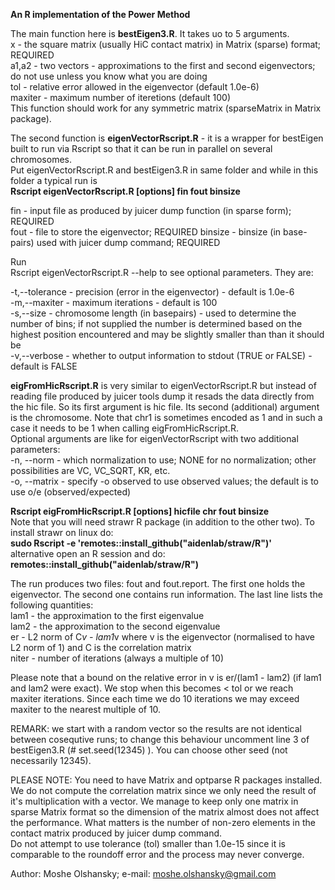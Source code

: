 **An R implementation of the Power Method**

The main function here is **bestEigen3.R**. It takes uo to 5 arguments.  
x - the square matrix (usually HiC contact matrix) in Matrix (sparse) format; REQUIRED  
a1,a2 - two vectors - approximations to the first and second eigenvectors; do not use unless you know what you are doing  
tol - relative error allowed in the eigenvector (default 1.0e-6)  
maxiter - maximum number of iteretions (default 100)  
This function should work for any symmetric matrix (sparseMatrix in Matrix package).

The second function is **eigenVectorRscript.R** - it is a wrapper for bestEigen built to run via Rscript so that it can be run in parallel on several chromosomes.  
Put eigenVectorRscript.R and bestEigen3.R in same folder and while in this folder a typical run is  
**Rscript eigenVectorRscript.R [options] fin fout binsize**  

fin - input file as produced by juicer dump function (in sparse form); REQUIRED  
fout - file to store the eigenvector; REQUIRED
binsize - binsize (in base-pairs) used with juicer dump command; REQUIRED  

Run  
Rscript eigenVectorRscript.R --help
to see optional parameters. They are:  

-t,--tolerance - precision (error in the eigenvector) - default is 1.0e-6  
-m,--maxiter - maximum iterations - default is 100  
-s,--size - chromosome length (in basepairs) - used to determine the number of bins; if not supplied the number is determined based on the highest position encountered and may be slightly smaller than than it should be  
-v,--verbose - whether to output information to stdout (TRUE or FALSE) - default is FALSE

**eigFromHicRscript.R** is very similar to eigenVectorRscript.R but instead of reading file produced by juicer tools dump it resads the data directly from the hic file. So its first argument is hic file. Its second (additional) argument is the chromosome. Note that chr1 is sometimes encoded as 1 and in such a case it needs to be 1 when calling eigFromHicRscript.R.  
Optional arguments are like for eigenVectorRscript with two additional parameters:  
-n, --norm - which normalization to use; NONE for no normalization; other possibilities are VC, VC_SQRT, KR, etc.  
-o, --matrix - specify -o observed to use observed values; the default is to use o/e (observed/expected) 

**Rscript eigFromHicRscript.R [options] hicfile chr fout binsize**  
Note that you will need strawr R package (in addition to the other two). To install strawr on linux do:  
**sudo Rscript -e 'remotes::install_github("aidenlab/straw/R")'**  
alternative open an R session and do:  
**remotes::install_github("aidenlab/straw/R")**

The run produces two files: fout and fout.report. The first one holds the eigenvector. The second one contains run information. The last line lists the following quantities:  
lam1 - the approximation to the first eigenvalue  
lam2 - the approximation to the second eigenvalue  
er - L2 norm of C*v - lam1*v where v is the eigenvector (normalised to have L2 norm of 1) and C is the correlation matrix  
niter - number of iterations (always a multiple of 10)  

Please note that a bound on the relative error in v is er/(lam1 - lam2) (if lam1 and lam2 were exact). We stop when this becomes < tol or we reach maxiter iterations. Since each time we do 10 iterations we may exceed maxiter to the nearest multiple of 10.

REMARK: we start with a random vector so the results are not identical between cosequtive runs; to change this behaviour uncomment line 3 of bestEigen3.R (#       set.seed(12345) ). You can choose other seed (not necessarily 12345).  

PLEASE NOTE:
You need to have Matrix and optparse R packages installed.  
We do not compute the correlation matrix since we only need the result of it's multiplication with a vector. We manage to keep only one matrix in sparse Matrix format so the dimension of the matrix almost does not affect the performance. What matters is the number of non-zero elements in the contact matrix produced by juicer dump command.  
Do not attempt to use tolerance (tol) smaller than 1.0e-15 since it is comparable to the roundoff error and the process may never converge.

Author: Moshe Olshansky;  e-mail: moshe.olshansky@gmail.com
 
